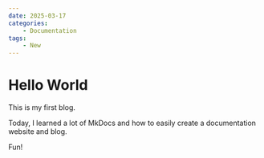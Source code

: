 ```yaml
---
date: 2025-03-17
categories:
    - Documentation
tags: 
    - New
---
```



# Hello World

This is my first blog. 

Today, I learned a lot of MkDocs and how to easily create a documentation website and blog.  

Fun!  